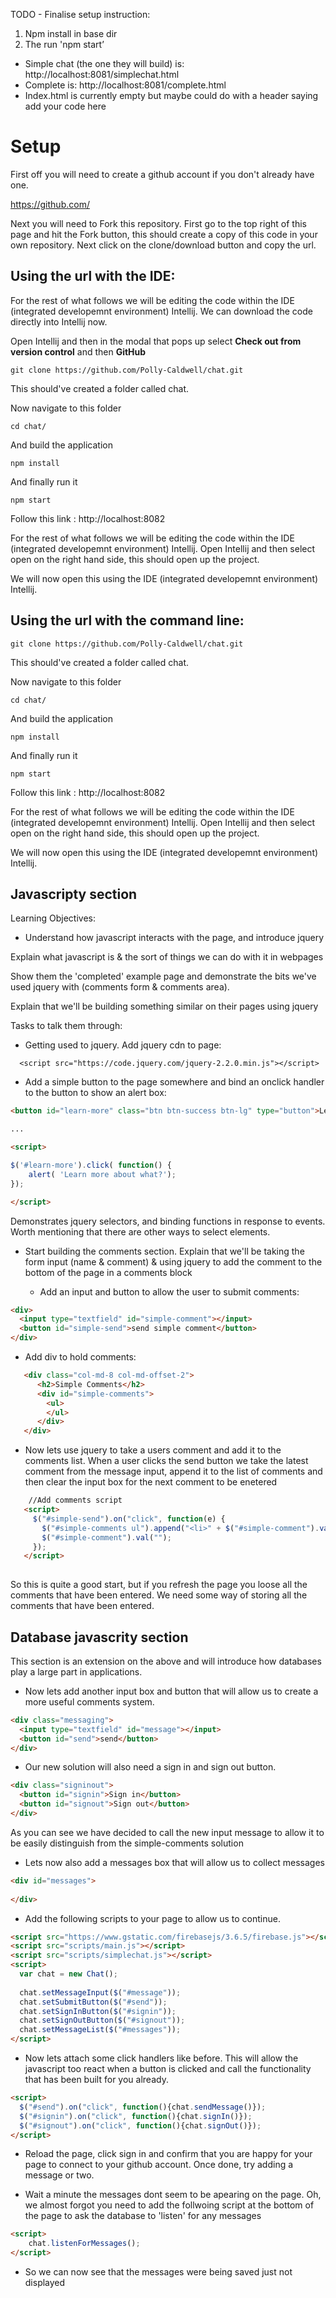 TODO - Finalise setup instruction:
1. Npm install in base dir
2. The run 'npm start’
- Simple chat (the one they will build) is: http://localhost:8081/simplechat.html 
- Complete is: http://localhost:8081/complete.html
- Index.html is currently empty but maybe could do with a header saying add your code here

# Setup

First off you will need to create a github account if you don't already have one.

https://github.com/
 
Next you will need to Fork this repository. 
First go to the top right of this page and hit the Fork button, this should create a copy of this code in your own repository.
Next click on the clone/download button and copy the url.

## Using the url with the IDE:

For the rest of what follows we will be editing the code within the IDE (integrated developemnt environment) Intellij.
We can download the code directly into Intellij now.

Open Intellij and then in the modal that pops up select **Check out from version control** and then **GitHub**

    git clone https://github.com/Polly-Caldwell/chat.git
 
 This should've created a folder called chat. 
 
 Now navigate to this folder
 
    cd chat/

And build the application

    npm install

And finally run it

    npm start
 
 Follow this link : http://localhost:8082
 
 For the rest of what follows we will be editing the code within the IDE (integrated developemnt environment) Intellij.
 Open Intellij and then select open on the right hand side, this should open up the project.
 
 We will now open this using the IDE (integrated developemnt environment) Intellij. 


## Using the url with the command line:


    git clone https://github.com/Polly-Caldwell/chat.git
 
 This should've created a folder called chat. 
 
 Now navigate to this folder
 
    cd chat/

And build the application

    npm install

And finally run it

    npm start
 
 Follow this link : http://localhost:8082
 
 For the rest of what follows we will be editing the code within the IDE (integrated developemnt environment) Intellij.
 Open Intellij and then select open on the right hand side, this should open up the project.
 
 We will now open this using the IDE (integrated developemnt environment) Intellij. 
 
 

Javascripty section
---

Learning Objectives:
  * Understand how javascript interacts with the page, and introduce jquery

Explain what javascript is & the sort of things we can do with it in webpages

Show them the 'completed' example page and demonstrate the bits we've used jquery with (comments form & comments area).

Explain that we'll be building something similar on their pages using jquery

Tasks to talk them through:


   * Getting used to jquery. Add jquery cdn to page:

```
  <script src="https://code.jquery.com/jquery-2.2.0.min.js"></script>
```

* Add a simple button to the page somewhere and bind an onclick handler to the button to show an alert box:

```html
<button id="learn-more" class="btn btn-success btn-lg" type="button">Learn More</button>

...

<script>

$('#learn-more').click( function() {
    alert( 'Learn more about what?');
});

</script>

```

Demonstrates jquery selectors, and binding functions in response to events. Worth mentioning that there are other ways to select elements.

*  Start building the comments section. Explain that we'll be taking the form input (name & comment) & using jquery to add the
   comment to the bottom of the page in a comments block


    * Add an input and button to allow the user to submit comments:

```html
<div>
  <input type="textfield" id="simple-comment"></input>
  <button id="simple-send">send simple comment</button>
</div>

```

   * Add div to hold comments:

```html
   <div class="col-md-8 col-md-offset-2">
      <h2>Simple Comments</h2>
      <div id="simple-comments">
        <ul>
        </ul>
      </div>
   </div>
```

   * Now lets use jquery to take a users comment and add it to the comments list. When a user clicks the send
   button we take the latest comment from the message input, append it to the list of comments and then
   clear the input box for the next comment to be enetered
   
```html
    //Add comments script
   <script>
     $("#simple-send").on("click", function(e) {
       $("#simple-comments ul").append("<li>" + $("#simple-comment").val() + "</li>");
       $("#simple-comment").val("");
     });
   </script>
   
```

So this is quite a good start, but if you refresh the page you loose all the comments that have been entered.
We need some way of storing all the comments that have been entered.

Database javascrity section
---
This section is an extension on the above and will introduce how databases play a large part in applications.  

* Now lets add another input box and button that will allow us to create a more useful comments system. 

```html
<div class="messaging">
  <input type="textfield" id="message"></input>
  <button id="send">send</button>
</div>

```
* Our new solution will also need a sign in and sign out button.

```html
<div class="signinout">
  <button id="signin">Sign in</button>
  <button id="signout">Sign out</button>
</div>
```

  As you can see we have decided to call the new input message to allow it to be easily distinguish from the simple-comments solution

* Lets now also add a messages box that will allow us to collect messages

```html
<div id="messages">
  
</div>

```

* Add the following scripts to your page to allow us to continue. 

```html
<script src="https://www.gstatic.com/firebasejs/3.6.5/firebase.js"></script>
<script src="scripts/main.js"></script>
<script src="scripts/simplechat.js"></script>
<script>
  var chat = new Chat();
 
  chat.setMessageInput($("#message"));
  chat.setSubmitButton($("#send"));
  chat.setSignInButton($("#signin"));
  chat.setSignOutButton($("#signout"));
  chat.setMessageList($("#messages"));
</script>
```

* Now lets attach some click handlers like before.  This will allow the javascript too react when a button is clicked and 
call the functionality that has been built for you already.

```html
<script>
  $("#send").on("click", function(){chat.sendMessage()});
  $("#signin").on("click", function(){chat.signIn()});
  $("#signout").on("click", function(){chat.signOut()});
</script>
```

* Reload the page, click sign in and confirm that you are happy for your page to connect to your github account. Once done, try adding a message or two.  

* Wait a minute the messages dont seem to be apearing on the page.  Oh, we almost forgot
you need to add the follwoing script at the bottom of the page to ask the database to 'listen' for any messages

```html
<script>
    chat.listenForMessages();
</script>
```

* So we can now see that the messages were being saved just not displayed
